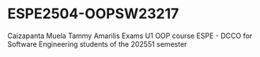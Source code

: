 # ESPE2504-OOPSW23217
Caizapanta Muela Tammy Amarilis Exams U1 OOP course ESPE - DCCO for Software Engineering students of the 202551 semester